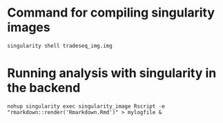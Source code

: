 # Command for compiling singularity images
    singularity shell tradeseq_img.img
    
# Running analysis with singularity in the backend
    nohup singularity exec singularity_image Rscript -e "rmarkdown::render('Rmarkdown.Rmd')" > mylogfile &
